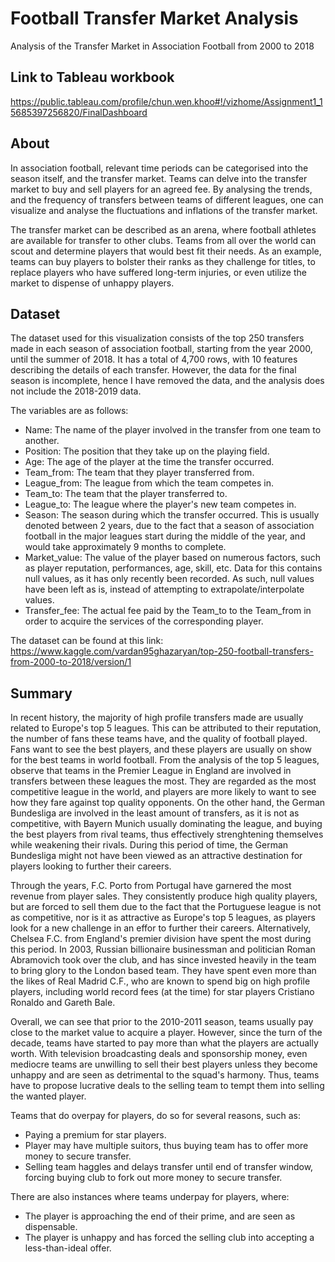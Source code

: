 # Football Transfer Market Analysis
Analysis of the Transfer Market in Association Football from 2000 to 2018

## Link to Tableau workbook
https://public.tableau.com/profile/chun.wen.khoo#!/vizhome/Assignment1_15685397256820/FinalDashboard

## About
In association football, relevant time periods can be categorised into the season itself, and the transfer market. Teams can delve into the transfer market to buy and sell players for an agreed fee. By analysing the trends, and the frequency of transfers between teams of different leagues, one can visualize and analyse the fluctuations and inflations of the transfer market.

The transfer market can be described as an arena, where football athletes are available for transfer to other clubs. Teams from all over the world can scout and determine players that would best fit their needs. As an example, teams can buy players to bolster their ranks as they challenge for titles, to replace players who have suffered long-term injuries, or even utilize the market to dispense of unhappy players.

## Dataset
The dataset used for this visualization consists of the top 250 transfers made in each season of association football, starting from the year 2000, until the summer of 2018. It has a total of 4,700 rows, with 10 features describing the details of each transfer. However, the data for the final season is incomplete, hence I have removed the data, and the analysis does not include the 2018-2019 data. 

The variables are as follows:
* Name: The name of the player involved in the transfer from one team to another.
* Position: The position that they take up on the playing field.
* Age: The age of the player at the time the transfer occurred.
* Team_from: The team that they player transferred from.
* League_from: The league from which the team competes in.
* Team_to: The team that the player transferred to.
* League_to: The league where the player's new team competes in.
* Season: The season during which the transfer occurred. This is usually denoted between 2 years, due to the fact that a season of association football in the major leagues start during the middle of the year, and would take approximately 9 months to complete.
* Market_value: The value of the player based on numerous factors, such as player reputation, performances, age, skill, etc. Data for this contains null values, as it has only recently been recorded. As such, null values have been left as is, instead of attempting to extrapolate/interpolate values.
* Transfer_fee: The actual fee paid by the Team_to to the Team_from in order to acquire the services of the corresponding player.

The dataset can be found at this link: https://www.kaggle.com/vardan95ghazaryan/top-250-football-transfers-from-2000-to-2018/version/1

## Summary
In recent history, the majority of high profile transfers made are usually related to Europe's top 5 leagues. This can be attributed to their reputation, the number of fans these teams have, and the quality of football played. Fans want to see the best players, and these players are usually on show for the best teams in world football. From the analysis of the top 5 leagues, observe that teams in the Premier League in England are involved in transfers between these leagues the most. They are regarded as the most competitive league in the world, and players are more likely to want to see how they fare against top quality opponents. On the other hand, the German Bundesliga are involved in the least amount of transfers, as it is not as competitive, with Bayern Munich usually dominating the league, and buying the best players from rival teams, thus effectively strenghtening themselves while weakening their rivals. During this period of time, the German Bundesliga might not have been viewed as an attractive destination for players looking to further their careers. 

Through the years, F.C. Porto from Portugal have garnered the most revenue from player sales. They consistently produce high quality players, but are forced to sell them due to the fact that the Portuguese league is not as competitive, nor is it as attractive as Europe's top 5 leagues, as players look for a new challenge in an effor to further their careers. Alternatively, Chelsea F.C. from England's premier division have spent the most during this period. In 2003, Russian billionaire businessman and politician Roman Abramovich took over the club, and has since invested heavily in the team to bring glory to the London based team. They have spent even more than the likes of Real Madrid C.F., who are known to spend big on high profile players, including world record fees (at the time) for star players Cristiano Ronaldo and Gareth Bale.

Overall, we can see that prior to the 2010-2011 season, teams usually pay close to the market value to acquire a player. However, since the turn of the decade, teams have started to pay more than what the players are actually worth. With television broadcasting deals and sponsorship money, even mediocre teams are unwilling to sell their best players unless they become unhappy and are seen as detrimental to the squad's harmony. Thus, teams have to propose lucrative deals to the selling team to tempt them into selling the wanted player. 

Teams that do overpay for players, do so for several reasons, such as:
* Paying a premium for star players.
* Player may have multiple suitors, thus buying team has to offer more money to secure transfer.
* Selling team haggles and delays transfer until end of transfer window, forcing buying club to fork out more money to secure transfer.

There are also instances where teams underpay for players, where:
* The player is approaching the end of their prime, and are seen as dispensable.
* The player is unhappy and has forced the selling club into accepting a less-than-ideal offer.
